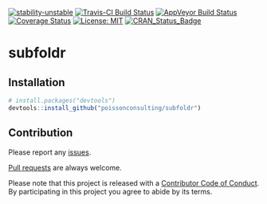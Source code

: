 
<!-- README.md is generated from README.Rmd. Please edit that file -->

[![stability-unstable](https://img.shields.io/badge/stability-unstable-yellow.svg)](https://github.com/joethorley/stability-badges#unstable)
[![Travis-CI Build
Status](https://travis-ci.org/poissonconsulting/subfoldr.svg?branch=master)](https://travis-ci.org/poissonconsulting/subfoldr)
[![AppVeyor Build
Status](https://ci.appveyor.com/api/projects/status/github/poissonconsulting/subfoldr?branch=master&svg=true)](https://ci.appveyor.com/project/poissonconsulting/subfoldr)
[![Coverage
Status](https://img.shields.io/codecov/c/github/poissonconsulting/subfoldr/master.svg)](https://codecov.io/github/poissonconsulting/subfoldr?branch=master)
[![License:
MIT](https://img.shields.io/badge/License-MIT-green.svg)](https://opensource.org/licenses/MIT)
[![CRAN\_Status\_Badge](http://www.r-pkg.org/badges/version/subfoldr)](https://cran.r-project.org/package=subfoldr)

# subfoldr

## Installation

``` r
# install.packages("devtools")
devtools::install_github("poissonconsulting/subfoldr")
```

## Contribution

Please report any
[issues](https://github.com/poissonconsulting/subfoldr/issues).

[Pull requests](https://github.com/poissonconsulting/subfoldr/pulls) are
always welcome.

Please note that this project is released with a [Contributor Code of
Conduct](https://github.com/poissonconsulting/subfoldr/blob/master/CONDUCT.md).
By participating in this project you agree to abide by its terms.
